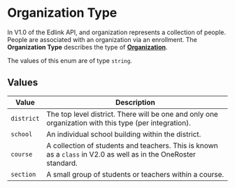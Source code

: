 # Organization Type
In V1.0 of the Edlink API, and organization represents a collection of people.
People are associated with an organization via an enrollment.
The **Organization Type** describes the type of **[Organization](../organization)**.

The values of this enum are of type `string`.

## Values

| Value | Description |
| ----- | ----------- |
| `district` | The top level district. There will be one and only one organization with this type (per integration). |
| `school` | An individual school building within the district. |
| `course` | A collection of students and teachers. This is known as a `class` in V2.0 as well as in the OneRoster standard. |
| `section` | A small group of students or teachers within a course. |